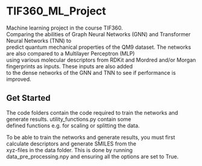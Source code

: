 # TIF360_ML_Project

Machine learning project in the course TIF360. \
Comparing the abilities of Graph Neural Networks (GNN) and Transformer Neural Networks (TNN) to \
predict quantum mechanical properties of the QM9 dataset. The networks are also compared to a Multilayer Perceptron (MLP) \
using various molecular descriptors from RDKit and Mordred and/or Morgan fingerprints as inputs. These inputs are also added \
to the dense networks of the GNN and TNN to see if performance is improved.  

## Get Started

The code folders contain the code required to train the networks and generate results. utility_functions.py contain some \
defined functions e.g. for scaling or splitting the data.

To be able to train the networks and generate results, you must first calculate descriptors and generate SMILES from the\
xyz-files in the data folder. This is done by running data_pre_processing.npy and ensuring all the options are set to True.
